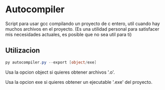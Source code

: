 
# Autocompiler

Script para usar gcc compilando un proyecto de c entero, util cuando hay muchos archivos en el proyecto. (Es una utilidad personal para satisfacer mis necesidades actuales, es posible que no sea util para ti)

## Utilizacion

```powershell
py autocompiler.py --export [object/exe]
```
Usa la opcion object si quieres obtener archivos '.o'.

Usa la opcion exe si quieres obtener un ejecutable '.exe' del proyecto.
